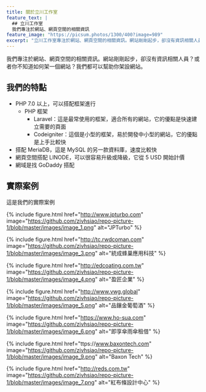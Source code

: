 ```yaml
---
title: 關於立川工作室
feature_text: |
  ## 立川工作室
  我們專注於網站、網頁空間的相關資訊
feature_image: "https://picsum.photos/1300/400?image=989"
excerpt: "立川工作室專注於網站、網頁空間的相關資訊。網站剛剛起步，卻沒有資訊相關人員？或者你不知道如何架一個網站？我們都可以幫助你架設網站。"
---
```


我們專注於網站、網頁空間的相關資訊。網站剛剛起步，卻沒有資訊相關人員？或者你不知道如何架一個網站？我們都可以幫助你架設網站。


## 我們的特點

- PHP 7.0 以上，可以搭配框架進行
    - PHP 框架 
        - Laravel：這是最常使用的框架，適合所有的網站，它的優點是快速建立需要的頁面
        - Codeigniter：這個是小型的框架，易於開發中小型的網站，它的優點是上手比較快
- 搭配 MeriaDB，這是 MySQL 的另一款資料庫，速度比較快
- 網頁空間搭配 LINODE，可以很容易升級或降級，它從 5 USD 開始計價
- 網域是找 GoDaddy 搭配 


## 實際案例

這是我們的實際案例

{% include figure.html href="http://www.jpturbo.com" image="https://github.com/zivhsiao/repo-picture-1/blob/master/images/image_1.png" alt="JPTurbo" %}

{% include figure.html href="http://tc.rwdcoman.com" image="https://github.com/zivhsiao/repo-picture-1/blob/master/images/image_3.png" alt="統成蜂巢應用科技" %}

{% include figure.html href="http://edcoating.com.tw" image="https://github.com/zivhsiao/repo-picture-1/blob/master/images/image_4.png" alt="盈匠企業" %}

{% include figure.html href="http://www.vwg.global" image="https://github.com/zivhsiao/repo-picture-1/blob/master/images/image_5.png" alt="品鑲金葡萄酒" %}

{% include figure.html href="https://www.ho-sua.com" image="https://github.com/zivhsiao/repo-picture-1/blob/master/images/image_6.png" alt="即享傘雨傘租借" %}

{% include figure.html href="ttps://www.baxontech.com" image="https://github.com/zivhsiao/repo-picture-1/blob/master/images/image_9.png" alt="Baxon Tech" %}

{% include figure.html href="http://reds.com.tw" image="https://github.com/zivhsiao/repo-picture-1/blob/master/images/image_7.png" alt="紅布條設計中心" %}
